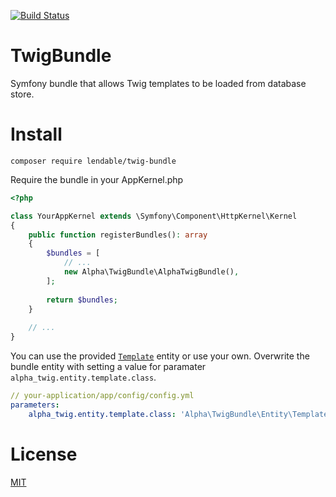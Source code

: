 [![Build Status](https://api.travis-ci.org/Lendable/TwigBundle.svg)](https://travis-ci.org/Lendable/TwigBundle)

TwigBundle
==========

Symfony bundle that allows Twig templates to be loaded from database store.

Install
=======

`composer require lendable/twig-bundle`


Require the bundle in your AppKernel.php

```php
<?php

class YourAppKernel extends \Symfony\Component\HttpKernel\Kernel
{
    public function registerBundles(): array
    {
        $bundles = [
            // ...
            new Alpha\TwigBundle\AlphaTwigBundle(),
        ];
        
        return $bundles;
    }
    
    // ...
}
```
    
You can use the provided [`Template`](https://github.com/Lendable/TwigBundle/blob/master/src/Entity/Template.php) entity or use your own. Overwrite the bundle entity with setting a value for paramater `alpha_twig.entity.template.class`.

```yml
// your-application/app/config/config.yml
parameters:
    alpha_twig.entity.template.class: 'Alpha\TwigBundle\Entity\Template'
```

License
=======
[MIT](https://opensource.org/licenses/MIT)

